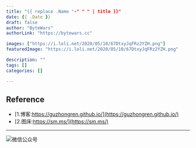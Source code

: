 ```yaml
---
title: "{{ replace .Name "-" " " | title }}"
date: {{ .Date }}
draft: false
author: "ByteWars"
authorLink: "https://bytewars.cc"

images: ["https://i.loli.net/2020/05/10/67DtxyJqFRz2YZH.png"]
featuredImage: "https://i.loli.net/2020/05/10/67DtxyJqFRz2YZH.png"

description: ""
tags: []
categories: []

---
```



## Reference

* [1.博客:https://guzhongren.github.io/](https://guzhongren.github.io/)
* [2.图床:https://sm.ms/](https://sm.ms/)

----
![微信公众号](https://s1.ax1x.com/2020/05/23/Yx1I5q.png)

